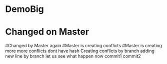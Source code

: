 # DemoBig
# Changed on Master
#Changed by Master again
#Master is creating conflicts
#Master is creating more more conflicts
dont have hash
Creating conflicts by branch
adding new line by branch
let us see what happen now
commit1
commit2
